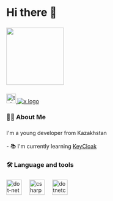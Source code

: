 <h1 align="left">Hi there 👋</h1>

###

<div align="left">
  <img height="150" src="https://gifs.obs.ru-moscow-1.hc.sbercloud.ru/6c1e9ea2f64005c01cd425138ee7ebde8e447dd05dae409174268216bd13ab8b.gif"  />
</div>

###

<div align="left">
  <a href="https://t.me/blendereru" target="_blank">
    <img src="https://img.shields.io/static/v1?message=Telegram&logo=telegram&label=&color=2CA5E0&logoColor=white&labelColor=&style=for-the-badge" height="25" alt="telegram logo"  />
  </a>
  
  <a href="https://x.com/SanzharYE" target="_blank">
    <img src="https://img.shields.io/badge/X-%23000000.svg?style=for-the-badge&logo=X&logoColor=white" heigh="25" alt="x logo"   />
  </a>
</div>

###

<h3 align="left">👩‍💻  About Me</h3>

###

<p align="left">I'm a young developer from Kazakhstan<br><br>- 📚 I'm currently learning <a href="https://github.com/keycloak/keycloak">KeyCloak</a></p>

###

<h3 align="left">🛠 Language and tools</h3>

###

<div align="left">
  <img src="https://cdn.jsdelivr.net/gh/devicons/devicon/icons/dot-net/dot-net-plain-wordmark.svg" height="40" alt="dot-net logo"  />
  <img width="12" />
  <img src="https://cdn.jsdelivr.net/gh/devicons/devicon/icons/csharp/csharp-original.svg" height="40" alt="csharp logo"  />
  <img width="12" />
  <img src="https://cdn.jsdelivr.net/gh/devicons/devicon/icons/dotnetcore/dotnetcore-original.svg" height="40" alt="dotnetcore logo"  />
</div>

###
